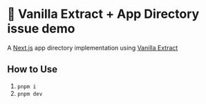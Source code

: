 # 🧁 Vanilla Extract + App Directory issue demo

A [Next.js](https://nextjs.org/docs/app/building-your-application/styling/css-in-js) app directory implementation using [Vanilla Extract](https://vanilla-extract.style/)

## How to Use

1. `pnpm i`
2. `pnpm dev`
